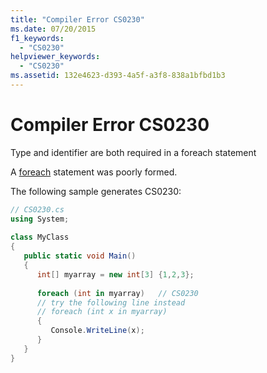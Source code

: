 ```yaml
---
title: "Compiler Error CS0230"
ms.date: 07/20/2015
f1_keywords: 
  - "CS0230"
helpviewer_keywords: 
  - "CS0230"
ms.assetid: 132e4623-d393-4a5f-a3f8-838a1bfbd1b3
---
```

# Compiler Error CS0230
Type and identifier are both required in a foreach statement  
  
 A [foreach](../language-reference/keywords/foreach-in.md) statement was poorly formed.  
  
 The following sample generates CS0230:  
  
```csharp  
// CS0230.cs  
using System;  
  
class MyClass  
{  
   public static void Main()  
   {  
      int[] myarray = new int[3] {1,2,3};  
  
      foreach (int in myarray)   // CS0230  
      // try the following line instead  
      // foreach (int x in myarray)  
      {  
         Console.WriteLine(x);  
      }  
   }  
}  
```
